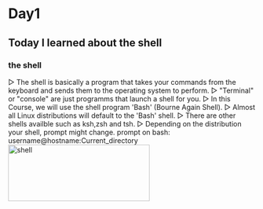 # Day1
## Today I learned about the shell
### the shell
▷ The shell is basically a program that takes your commands from the keyboard and sends them to the 
 operating system to perform.
▷ "Terminal" or "console" are just programms that launch a shell for you.
▷ In this Course, we will use the shell program 'Bash' (Bourne Again Shell).
▷ Almost all Linux distributions will default to the 'Bash' shell.
▷ There are other shells availble such as ksh,zsh and tsh.
▷ Depending on the distribution your shell, prompt might change.
    prompt on bash: 
       username@hostname:Current_directory
<img width="288" height="115" alt="shell" src="https://github.com/user-attachments/assets/03caa420-391e-42f8-bfde-4aeed91487f1" />
